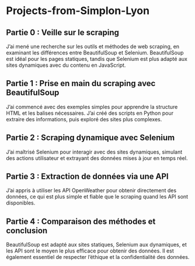 # Projects-from-Simplon-Lyon
## Partie 0 : Veille sur le scraping

J’ai mené une recherche sur les outils et méthodes de web scraping, en examinant les différences entre BeautifulSoup et Selenium. BeautifulSoup est idéal pour les pages statiques, tandis que Selenium est plus adapté aux sites dynamiques avec du contenu en JavaScript.

## Partie 1 : Prise en main du scraping avec BeautifulSoup

J’ai commencé avec des exemples simples pour apprendre la structure HTML et les balises nécessaires. J’ai créé des scripts en Python pour extraire des informations, puis exploré des sites plus complexes.

## Partie 2 : Scraping dynamique avec Selenium

J’ai maîtrisé Selenium pour interagir avec des sites dynamiques, simulant des actions utilisateur et extrayant des données mises à jour en temps réel.

## Partie 3 : Extraction de données via une API

J’ai appris à utiliser les API  OpenWeather pour obtenir directement des données, ce qui est plus simple et fiable que le scraping quand les API sont disponibles.

## Partie 4 : Comparaison des méthodes et conclusion

BeautifulSoup est adapté aux sites statiques, Selenium aux dynamiques, et les API sont le moyen le plus efficace pour obtenir des données. Il est également essentiel de respecter l’éthique et la confidentialité des données.






